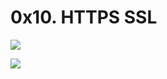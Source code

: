 # 0x10. HTTPS SSL
![](https://s3.amazonaws.com/intranet-projects-files/holbertonschool-sysadmin_devops/276/FlhGPEK.png)

![](https://s3.amazonaws.com/intranet-projects-files/holbertonschool-sysadmin_devops/276/xCmOCgw.gif)
